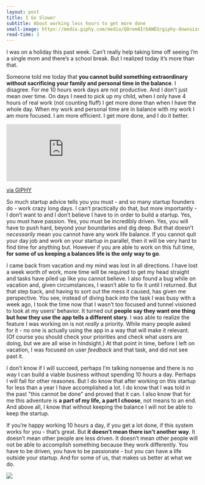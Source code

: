 ```yaml
---
layout: post
title: I Go Slower
subtitle: About working less hours to get more done
small-image: https://media.giphy.com/media/QOremAIrbAWEU/giphy-downsized.gif
read-time: 3
---
```


I was on a holiday this past week. Can’t really help taking time off seeing I’m a single mom and there’s a school break. But I realized today it’s more than that.

Someone told me today that **you cannot build something extraordinary without sacrificing your family and personal time in the balance**. I disagree. For me 10 hours work days are not productive. And I don’t just mean over time. On days I need to pick up my child, when I only have 4 hours of real work (not counting fluff) I get more done than when I have the whole day. When my work and personal time are in balance with my work I am more focused. I am more efficient. I get more done, and I do it better.

<iframe src="https://giphy.com/embed/QOremAIrbAWEU" frameBorder="0" class="post-image post-gif" allowFullScreen></iframe><p><a href="https://giphy.com/gifs/cat-funny-QOremAIrbAWEU">via GIPHY</a></p>

So much startup advice tells you you must - and so many startup founders do - work crazy long days. I can’t practically do that, but more importantly - I don’t want to and I don’t believe I have to in order to build a startup. Yes, you must have passion. Yes, you must be incredibly driven. Yes, you will have to push hard, beyond your boundaries and dig deep. But that doesn’t *necessarily* mean you cannot have any work life balance. If you cannot quit your day job and work on your startup in parallel, then it will be very hard to find time for anything but. However if you are able to work on this full time, **for some of us keeping a balances life is the only way to go**.

I came back from vacation and my mind was lost in all directions. I have lost a week worth of work, more time will be required to get my head straight and tasks have piled up like you cannot believe. I also found a bug while on vacation and, given circumstances, I wasn’t able to fix it until I returned. But that step back, and having to sort out the mess it caused, has given me perspective. You see, instead of diving back into the task I was busy with a week ago, I took the time now that I wasn’t too focused and tunnel visioned to look at my users’ behavior. It turned out **people say they want one thing but how they use the app tells a different story**. I was able to realize the feature I was working on is not _really_ a priority. While many people asked for it - no one is actually using the app in a way that will make it relevant. (Of course you should check your priorities and check what users are doing, but we are all wise in hindsight.) At that point in time, before I left on vacation, I was focused on user *feedback* and that task, and did not see past it.

I don’t know if I will succeed, perhaps I’m talking nonsense and there is no way I can build a viable business without spending 10 hours a day. Perhaps I will fail for other reasones. But I do know that after working on this startup for less than a year I have accomplished a lot. I do know that I was told in the past "this cannot be done" and proved that it can. I also know that for me this adventure is **a part of my life, a part I choose**, not means to an end. And above all, I know that without keeping the balance I will not be able to keep the startup.

If you’re happy working 10 hours a day, if you get a lot done, if this system works for you - that’s great. But **it doesn’t mean there isn't another way**. It doesn’t mean other people are less driven. It doesn’t mean other people will not be able to accomplish something because they work differently. You have to be driven, you have to be passionate - but you can have a life outside your startup. And for some of us, that makes us better at what we do.

<span class="inline-post-image"><img src="{{ site.baseurl }}/assets/img/slower_meme.jpg" class="post-image" /></span>
